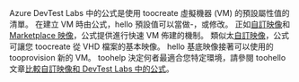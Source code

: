 Azure DevTest Labs 中的公式是使用 toocreate 虛擬機器 (VM) 的預設屬性值的清單。 在建立 VM 時由公式，hello 預設值可以當做-，或修改。 正如[自訂映像](../articles/devtest-lab/devtest-lab-create-template.md)和 [Marketplace 映像](../articles/devtest-lab/devtest-lab-configure-marketplace-images.md)，公式提供進行快速 VM 佈建的機制。 類似太[自訂映像](../articles/devtest-lab/devtest-lab-create-template.md)，公式可讓您 toocreate 從 VHD 檔案的基本映像。 hello 基底映像接著可以使用的 tooprovision 新的 VM。 toohelp 決定何者最適合您特定環境，請參閱 toohello 文章[比較自訂映像和 DevTest Labs 中的公式](../articles/devtest-lab/devtest-lab-comparing-vm-base-image-types.md)。
